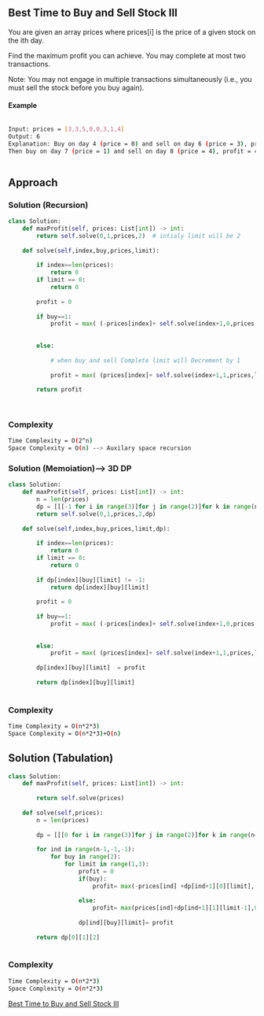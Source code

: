 ## Best Time to Buy and Sell Stock III
You are given an array prices where prices[i] is the price of a given stock on the ith day.

Find the maximum profit you can achieve. You may complete at most two transactions.

Note: You may not engage in multiple transactions simultaneously (i.e., you must sell the stock before you buy again).
#### Example
```bash

Input: prices = [3,3,5,0,0,3,1,4]
Output: 6
Explanation: Buy on day 4 (price = 0) and sell on day 6 (price = 3), profit = 3-0 = 3.
Then buy on day 7 (price = 1) and sell on day 8 (price = 4), profit = 4-1 = 3.



```
## Approach

### Solution (Recursion)

```python
class Solution:
    def maxProfit(self, prices: List[int]) -> int:
        return self.solve(0,1,prices,2)  # intialy limit will be 2
    
    def solve(self,index,buy,prices,limit):
        
        if index==len(prices):
            return 0
        if limit == 0:
            return 0
        
        profit = 0
        
        if buy==1:
            profit = max( (-prices[index]+ self.solve(index+1,0,prices,limit)) ,(0+self.solve(index+1,1,prices,limit)) )
            
            
        else:
        
            # when buy and sell Complete limit will Decrement by 1
            
            profit = max( (prices[index]+ self.solve(index+1,1,prices,limit-1)) ,(0+self.solve(index+1,0,prices,limit)) )
            
        return profit
       
        
```
### Complexity
```bash
Time Complexity = O(2^n)
Space Complexity = O(n) --> Auxilary space recursion
```
### Solution (Memoiation)--> 3D DP

```python
class Solution:
    def maxProfit(self, prices: List[int]) -> int:
        n = len(prices)
        dp = [[[-1 for i in range(3)]for j in range(2)]for k in range(n+1)]
        return self.solve(0,1,prices,2,dp)
    
    def solve(self,index,buy,prices,limit,dp):
        
        if index==len(prices):
            return 0
        if limit == 0:
            return 0
        
        if dp[index][buy][limit] != -1:
            return dp[index][buy][limit]
        
        profit = 0
        
        if buy==1:
            profit = max( (-prices[index]+ self.solve(index+1,0,prices,limit,dp)) ,(0+self.solve(index+1,1,prices,limit,dp)) )
            
            
        else:
            profit = max( (prices[index]+ self.solve(index+1,1,prices,limit-1,dp)) ,(0+self.solve(index+1,0,prices,limit,dp)) )
            
        dp[index][buy][limit]  = profit
        
        return dp[index][buy][limit]
        
```
### Complexity
```bash
Time Complexity = O(n*2*3)
Space Complexity = O(n*2*3)+O(n) 
```
## Solution (Tabulation)

```python
class Solution:
    def maxProfit(self, prices: List[int]) -> int:
        
        return self.solve(prices)
    
    def solve(self,prices):
        n = len(prices)
        
        dp = [[[0 for i in range(3)]for j in range(2)]for k in range(n+1)]
        
        for ind in range(n-1,-1,-1):
            for buy in range(2):
                for limit in range(1,3):
                    profit = 0
                    if(buy):
                        profit= max(-prices[ind] +dp[ind+1][0][limit], 0 +  dp[ind+1][1][limit])
                    
                    else:
                        profit= max(prices[ind]+dp[ind+1][1][limit-1],0 + dp[ind+1][0][limit])
                        
                    dp[ind][buy][limit]= profit
          
        return dp[0][1][2]
        
```

### Complexity

```bash
Time Complexity = O(n*2*3)
Space Complexity = O(n*2*3) 

```

[Best Time to Buy and Sell Stock III](https://leetcode.com/problems/best-time-to-buy-and-sell-stock-iii/)
